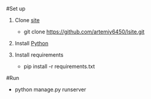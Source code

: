 #Set up

1. Clone [site](https://github.com/artemiy6450/lsite.git)
    * git clone https://github.com/artemiy6450/lsite.git
   
2. Install [Python](https://www.python.org/)
   
3. Install requirements 
   * pip install -r requirements.txt
   
#Run 
   * python manage.py runserver